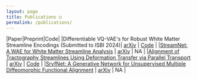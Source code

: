 ```yaml
---
layout: page
title: Publications ⚁
permalink: /publications/
---
```


|Paper|Preprint|Code|
|Differentiable VQ-VAE's for Robust White Matter Streamline Encodings (Submitted to ISBI 2024)| [arXiv][diff_vq] | [Code][code_diff_vq] |
|[StreamNet: A WAE for White Matter Streamline Analysis][stream] | [arXiv][arxiv_stream] | NA |
|[Alignment of Tractography Streamlines Using Deformation Transfer via Parallel Transport][align] | [arXiv][arxiv_align] | [Code][code_align] |
|[SrvfNet: A Generative Network for Unsupervised Multiple Diffeomorphic Functional Alignment][srvf] | [arXiv][arxiv_srvf] | NA |

[align]: https://link.springer.com/chapter/10.1007/978-3-030-87615-9_9
[arxiv_align]: https://arxiv.org/abs/2108.03697
[code_align]: https://github.com/drewrl3v/Streamline-Registration-via-Parallel-Transport

[stream]: https://proceedings.mlr.press/v194/lizarraga22a.html
[arxiv_stream]: https://arxiv.org/abs/2209.01498

[srvf]: https://ieeexplore.ieee.org/document/9522855
[arxiv_srvf]: https://arxiv.org/abs/2104.13449

[diff_vq]: https://arxiv.org/abs/2311.06212
[code_diff_vq]: https://github.com/drewrl3v/diff-vq-vae